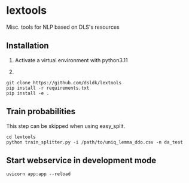 # lextools
Misc. tools for NLP based on DLS's resources

## Installation

1. Activate a virtual environment with python3.11

2. 

```
git clone https://github.com/dsldk/lextools
pip install -r requirements.txt
pip install -e .
```

## Train probabilities

This step can be skipped when using easy_split.

```
cd lextools
python train_splitter.py -i /path/to/uniq_lemma_ddo.csv -n da_test

```

## Start webservice in development mode

```
uvicorn app:app --reload


